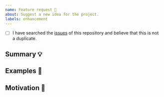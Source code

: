 ```yaml
---
name: Feature request 💄
about: Suggest a new idea for the project.
labels: enhancement
---
```


<!-- Provide a general summary of the feature in the Title above -->

<!--
  Thank you very much for contributing to React-Scrollbar-Size by creating an issue! ❤️
  To avoid duplicate issues we ask you to check off the following list.
-->

<!-- Checked checkbox should look like this: [x] -->

- [ ] I have searched the [issues](https://github.com/STORIS/react-scrollbar-size/issues) of this repository and believe that this is not a duplicate.

## Summary 💡

<!-- Describe how it should work. -->

## Examples 🌈

<!--
  Provide a link to an example or screenshots of the expected behavior.
-->

## Motivation 🔦

<!--
  What are you trying to accomplish? How has the lack of this feature affected you?
  Providing context helps us come up with a solution that is most useful in the real world.
-->
